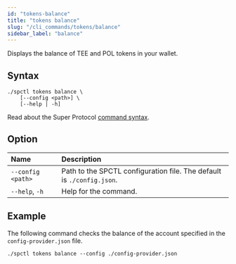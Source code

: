 ```yaml
---
id: "tokens-balance"
title: "tokens balance"
slug: "/cli_commands/tokens/balance"
sidebar_label: "balance"
---
```


Displays the balance of TEE and POL tokens in your wallet.

## Syntax

```
./spctl tokens balance \
    [--config <path>] \
    [--help | -h]
```

Read about the Super Protocol [command syntax](/cli/cli_commands#command-syntax).

## Option

| **Name** | **Description** |
| :- | :- |
| `--config <path>` | Path to the SPCTL configuration file. The default is `./config.json`. |
| `--help`, `-h` | Help for the command. |

## Example

The following command checks the balance of the account specified in the `config-provider.json` file.

```
./spctl tokens balance --config ./config-provider.json
```